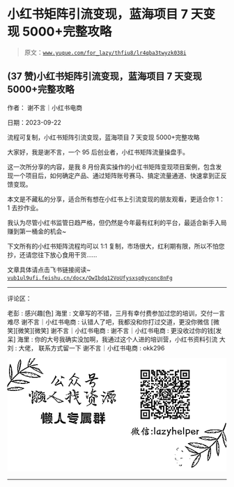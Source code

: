 # 小红书矩阵引流变现，蓝海项目 7 天变现 5000+完整攻略

> 原文：[`www.yuque.com/for_lazy/thfiu8/lr4qba3twyzk038i`](https://www.yuque.com/for_lazy/thfiu8/lr4qba3twyzk038i)

## (37 赞)小红书矩阵引流变现，蓝海项目 7 天变现 5000+完整攻略

作者： 谢不言｜小红书电商

日期：2023-09-22

流程可复制，小红书矩阵引流变现，蓝海项目 7 天变现 5000+完整攻略

大家好，我是谢不言，一个 95 后创业者，小红书矩阵流量操盘手。

这一次所分享的内容，是我 8 月份真实操作的小红书矩阵变现项目案例，包含发现一个项目后，如何确定产品、通过矩阵账号赛马、搞定流量通道、快速拿到正反馈变现。

本文是不藏私的分享，适合所有想在小红书上引流变现的朋友观看，更适合你 1：1 去抄作业。

我认为尽管小红书监管日趋严格，但仍然是今年最有红利的平台，最适合新手入局赚到第一桶金的机会~

下文所有的小红书矩阵流程均可以 1:1 复制，市场很大，红利期有限，所以不怕您抄，还请您往下放心食用干货……

文章具体请点击飞书链接阅读~
[`vub1ul9ufi.feishu.cn/docx/OwIbdq12VoUfysxsp0yconc8nFg`](https://vub1ul9ufi.feishu.cn/docx/OwIbdq12VoUfysxsp0yconc8nFg)

* * *

评论区：

老彭 : 感兴趣[色]
海里 : 文章写的不错，三月有幸付费参加过您的培训，交付一言难尽
谢不言｜小红书电商 : 认错人了吧，我都没和你打过交道，更没你微信 [微笑][微笑][微笑]
谢不言｜小红书电商 :
谢不言｜小红书电商 : 更没收过你的钱[发呆]
海里 : 你的大号我确实没加啊，我通过这个人进的培训营，小红书资料引流
大刘 : 大佬，
联系方式留一下
谢不言｜小红书电商 : okk296

![](img/1c37d505930596d12a88ab23e11aa07a.png)

* * *